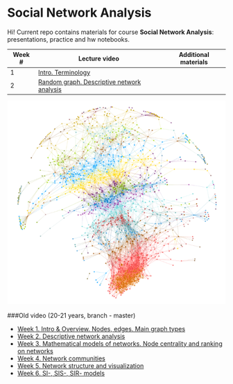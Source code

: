 # Social Network Analysis 


Hi! Current repo contains materials for course **Social Network Analysis**: presentations, practice and hw notebooks. 


Week # | Lecture video | Additional materials 
--- | --- | --- 
1 | [Intro. Terminology](https://youtu.be/mdW3b9jcO6I)  |  
2 | [Random graph. Descriptive network analysis](https://youtu.be/bRDyjRpITV0)|



![Screenshot](color_graph.png)

###Old video (20-21 years, branch - master)
- [Week 1. Intro & Overview. Nodes, edges. Main graph types](https://www.youtube.com/watch?v=0-qKgkPTuA8)
- [Week 2. Descriptive network analysis](https://www.youtube.com/watch?v=BwSSZ6G10zA)
- [Week 3. Mathematical models of networks. Node centrality and ranking on networks](https://www.youtube.com/watch?v=UqiS64BQGpI)
- [Week 4. Network communities](https://www.youtube.com/watch?v=2IgKdUukmqk)
- [Week 5. Network structure and visualization](https://www.youtube.com/watch?v=nK9Sm-Xihwg) 
- [Week 6. SI-, SIS-, SIR- models](https://youtu.be/12L63iX4Hxo) 

